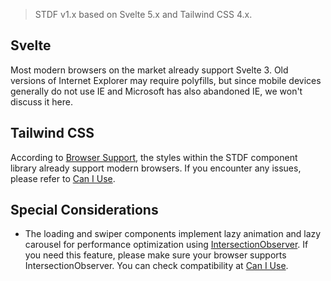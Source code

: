 > STDF v1.x based on Svelte 5.x and Tailwind CSS 4.x.

## Svelte

Most modern browsers on the market already support Svelte 3. Old versions of Internet Explorer may require polyfills, but since mobile devices generally do not use IE and Microsoft has also abandoned IE, we won't discuss it here.

## Tailwind CSS

According to [Browser Support](https://tailwindcss.com/docs/browser-support), the styles within the STDF component library already support modern browsers. If you encounter any issues, please refer to [Can I Use](https://caniuse.com).

## Special Considerations

- The loading and swiper components implement lazy animation and lazy carousel for performance optimization using [IntersectionObserver](https://developer.mozilla.org/en-US/docs/Web/API/Intersection_Observer_API). If you need this feature, please make sure your browser supports IntersectionObserver. You can check compatibility at [Can I Use](https://caniuse.com/intersectionobserver).
